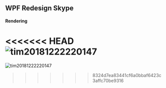 ## WPF Redesign Skype

#### Rendering 

<<<<<<< HEAD
![tim20181222220147](https://user-images.githubusercontent.com/26671281/50376150-3c41d180-0644-11e9-86b9-bb63cab1e370.png)
=======
![tim20181222220147](https://user-images.githubusercontent.com/26671281/50376150-3c41d180-0644-11e9-86b9-bb63cab1e370.png)
>>>>>>> 8324d7ea83441cf6a0bbaf6423c3affc70be9316

